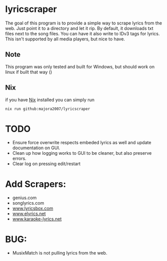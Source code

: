 # lyricscraper
The goal of this program is to provide a simple way to scrape lyrics from the web. Just point it to a directory and let it rip. By default, it 
downloads txt files next to the song files. You can have it also write to IDv3 tags for lyrics. This isn't supported by all media 
players, but nice to have. 


## Note
This program was only tested and built for Windows, but should work on linux if built that way ()

## Nix
if you have [Nix](https://nixos.org) installed you can simply run
```bash
nix run github:majora2007/lyricscraper
```


# TODO
- Ensure force overwrite respects embeded lyrics as well and update documentation on GUI. 
- Clean up how logging works to GUI to be cleaner, but also preserve errors.
- Clear log on pressing edit/restart

# Add Scrapers:
- genius.com
- songlyrics.com
- www.lyricsbox.com
- www.elyrics.net
- www.karaoke-lyrics.net

# BUG:

- MusixMatch is not pulling lyrics from the web.
